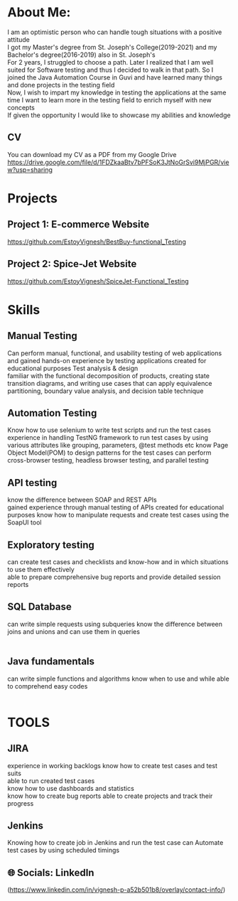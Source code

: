 #  About Me:

I am an optimistic person who can handle tough situations with a positive attitude <br>
I got my Master's degree from St. Joseph's College(2019-2021) and my Bachelor's degree(2016-2019) also in St. Joseph's <br>
For 2 years, I struggled to choose a path. Later I realized that I am well suited for Software testing and thus I decided to walk in that path. So I joined the Java Automation Course in Guvi and have learned many things and done projects in the testing field <br> 
Now, I wish to impart my knowledge in testing the applications at the same time I want to learn more in the testing field to enrich myself with new concepts<br>
If given the opportunity I would like to showcase my abilities and knowledge

## CV 
You can download my CV as a PDF from my Google Drive <br>
https://drive.google.com/file/d/1FDZkaaBtv7bPFSoK3JtNoGrSvi9MjPGR/view?usp=sharing

# Projects

## Project 1: E-commerce Website
https://github.com/EstoyVignesh/BestBuy-functional_Testing

## Project 2: Spice-Jet Website
https://github.com/EstoyVignesh/SpiceJet-Functional_Testing

# Skills

## Manual Testing

Can perform manual, functional, and usability testing of web applications and gained hands-on experience by testing applications created for educational purposes Test analysis & design <br>
familiar with the functional decomposition of products, creating state transition diagrams, and writing use cases that can apply equivalence partitioning, boundary value analysis, and decision table technique <br>

## Automation Testing
                   
Know how to use selenium to write test scripts and run the test cases <br>
experience in handling TestNG framework to run test cases by using various attributes like grouping, parameters, @test methods etc know Page Object Model(POM) to design patterns for the test cases can perform cross-browser testing, headless browser testing, and parallel testing

## API testing

know the difference between SOAP and REST APIs <br>
gained experience through manual testing of APIs created for educational purposes know how to manipulate requests and create test cases using the SoapUI tool

## Exploratory testing

can create test cases and checklists and know-how and in which situations to use them effectively <br> 
able to prepare comprehensive bug reports and provide detailed session reports

## SQL Database

can write simple requests using subqueries know the difference between joins and unions and can use them in queries<br><br>

## Java fundamentals

can write simple functions and algorithms know when to use and while able to comprehend easy codes<br><br>

# TOOLS

## JIRA

experience in working backlogs know how to create test cases and test suits <br>
able to run created test cases <br>
know how to use dashboards and statistics <br>
know how to create bug reports able to create projects and track their progress

## Jenkins

Knowing how to create job in Jenkins and run the test case can Automate test cases by using scheduled timings


## 🌐 Socials: LinkedIn
(https://www.linkedin.com/in/vignesh-p-a52b501b8/overlay/contact-info/)
